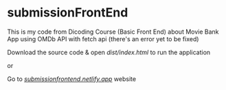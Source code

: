 # submissionFrontEnd
This is my code from Dicoding Course (Basic Front End) about Movie Bank App using OMDb API with fetch api (there's an error yet to be fixed)

Download the source code & open *dist/index.html* to run the application

or

Go to *[submissionfrontend.netlify.app](https://submissionfrontend.netlify.app/)* website
